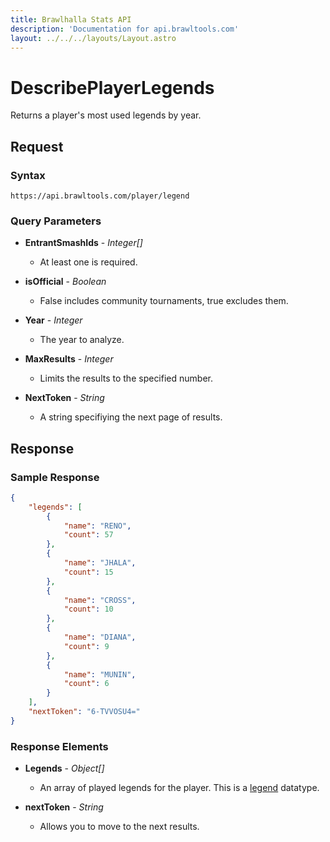 ```yaml
---
title: Brawlhalla Stats API
description: 'Documentation for api.brawltools.com'
layout: ../../../layouts/Layout.astro
---
```


# DescribePlayerLegends

Returns a player's most used legends by year.

## Request

### Syntax

```https://api.brawltools.com/player/legend```

### Query Parameters

- **EntrantSmashIds** - *Integer[]*
    - At least one is required.

- **isOfficial** - *Boolean*
    - False includes community tournaments, true excludes them.

- **Year** - *Integer*
    - The year to analyze.

- **MaxResults** - *Integer*
    - Limits the results to the specified number.

- **NextToken** - *String*
    - A string specifiying the next page of results.

## Response

### Sample Response

```json
{
    "legends": [
        {
            "name": "RENO",
            "count": 57
        },
        {
            "name": "JHALA",
            "count": 15
        },
        {
            "name": "CROSS",
            "count": 10
        },
        {
            "name": "DIANA",
            "count": 9
        },
        {
            "name": "MUNIN",
            "count": 6
        }
    ],
    "nextToken": "6-TVVOSU4="
}
```

### Response Elements

- **Legends** - *Object[]*
    - An array of played legends for the player. This is a <a href="../../datatypes/legend">legend</a> datatype.

- **nextToken** - *String*
    - Allows you to move to the next results. 